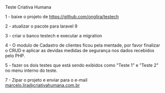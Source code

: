 Teste Criativa Humana

1 - baixe o projeto de https://github.com/onglira/testech

2 - atualizar o pacote para laravel 9

3 - criar o banco testech e executar a migration

4 - O modulo de Cadastro de clientes ficou pela mentade, por favor finalizar o CRUD e aplicar as devidas medidas de segurança nos dados recebidos pelo PHP.

5 - fazer os dois testes que está sendo exibidos como "Teste 1" e "Teste 2" no menu interno do teste.

7 - Zipar o projeto e enviar para o e-mail marcelo.lira@criativahumana.com.br

